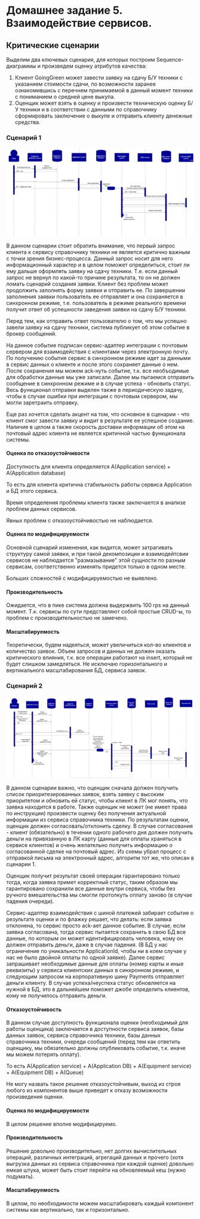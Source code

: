 # Домашнее задание 5. Взаимодействие сервисов.

## Критические сценарии

Выделим два ключевых сценария, для которых построим Sequence-диаграммы и произведем оценку атрибутов качества:

1) Клиент GoingGreen может завести заявку на сдачу Б/У техники с указанием стоимости сдачи, по возможности заранее ознакомившись с перечнем принимаемой в данный момент техники с пониманием о средней цене выкупа.
2) Оценщик может взять в оценку и произвести техническую оценку Б/У техники и в соответствии с данными по справочнику сформировать заключение о выкупе и отправить клиенту денежные средства.

### Сценарий 1

![](FirstDiagram.png)

В данном сценарии стоит обратить внимание, что первый запрос клиента к сервису справочнику техники не является критично важным с точки зрения бизнес-процесса. Данный запрос носит для него информационный характер и в целом поможет определиться, стоит ли ему дальше оформлять заявку на сдачу техники. Т.е. если данный запрос не вернул по какой-то причине результата, то он не должен ломать сценарий создания заявки. Клиент без проблем может продолжить заполнять форму заявки и отправить ее. По завершении заполнения заявки пользователь ее отправляет и она сохраняется в синхронном режиме, т.е. пользователь в режиме реального времени получит ответ об успешности заведения заявки на сдачу Б/У техники.

Перед тем, как отправить ответ пользователю о том, что мы успешно завели заявку на сдачу техники, система публикует об этом событие в брокер сообщений.

На данное событие подписан сервис-адаптер интеграции с почтовым сервером для взаимодействия с клиентами через электронную почту. По получению события сервис в синхронном режиме идет за данными в сервис данных о клиенте и после этого сохраняет данные о нем. После сохранения мы можем ack-нуть событие, т.к. все необъодимые для обработки данные мы уже записали. Далее мы пытаемся отправить сообщение в синхронном режиме и в случае успеха - обновить статус. Весь функционал отправки выделен также в периодическую задачу, чтобы в случае ошибки при интеграции с почтовым сервером, мы могли заретраить отправку. 

Еще раз хочется сделать акцент на том, что основное в сценарии - что клиент смог завести заявку и видит в результате ее успешное создание. Наличие в целом а также скорость доставки информации об этом на почтовый адрес клиента не является критичной частью функционала системы.

#### Оценка по отказоустойчивости

Доступность для клиента определяется A(Application service) + A(Application database)

То есть для клиента критична стабильность работы сервиса Application и БД этого сервиса.

Время определения проблемы клиента также заключается в анализе проблем данных сервисов.

Явных проблем с отказоустойчивостью не наблюдается.

#### Оценка по модифицируемости

Основной сценарий изменения, как видится, может затрагивать структуру самой заявки, и при такой декомпозиции и взаимодейтсвии сервисов не наблюдается "размазывание" этой сущности по разным сервисам, соответственно изменять придется только в одном месте.

Больших сложностей с модифицируемостью не выявлено.

#### Производительность

Ожидается, что в пике система должна выдержвить 100 rps на данный момент. Т.к. сервисы по сути представляют собой простые CRUD-ы, то проблем с производительностью не замечено.

#### Масштабируемость

Теоретически, будем надеяться, может увеличиться кол-во клиентов и количество заявок. Объем запросов и данных не должен оказать критического влияния, т.к. все операции работают на insert, который не будет слишком замедляться. Не исключаю горизонтального и вертикального масштабирования БД, сервиса заявок.

### Сценарий 2

![](SecondDiagram.png)

В данном сценарии важно, что оценщик сначала должен получить список приоритезированных заявок, взять заявку с высоким приоритетом и обновить ей статус, чтобы клиент в ЛК мог понять, что заявка находится в работе. Также оценщик не может (не имеет права по инструкции) произвести оценку без получения актуальной информации из сервиса справочника техники. По результатам оценки, оценщик должен согласовать/отклонить сделку. В случае согласования - клиент (обязательно) в течении одного рабочего дня должен получить деньги на привязанную в ЛК карту (данные для оплаты храняться в сервисе клиентов) и очень желательно получить информацию о согласованной сделке на почтовый адрес.
Из схемы убрал процесс с отправкой письма на электронный адрес, алгоритм тот же, что описан в сценарии 1.

Оценщик получит результат своей операции гарантировано только тогда, когда заявка примет корректный статус, таким образом мы гарантировано сохранили все данные внутри сервиса, чтобы без ручного вмешательства мы смогли протолкуть оплату заново (в случае падения очереди).

Сервис-адаптер взаимодействия с шиной платежей забирает событие о результате оценки и по флажку решает, что делать: если заявка отклонена, то сервис просто ack-ает данное событие. В случае, если заявка согласована, тогда сервис пытается сохранить в свою БД все данные, по которым он может идентифицировать человека, кому он должен отправить деньги, даже в случае падения. (В БД у нас ограничение по уникальности ApplicationId, чтобы ни в коем случае у нас не было двойной оплаты по одной заявке). Далее сервис запрашивает необходимые данные для оплаты (номер карты и иные реквизиты) у сервиса клиентских данных в синхронном режиме, и следующим запросом на корпоративную шину Payments отправляет деньги клиенту. В случае успеха/неуспеха статус обновляется на нужной в БД, это в дальнейшем поможет джобе определить клиентов, кому не получилось отправить деньги.

#### Отказоустойчивость

В данном случае доступность функционала оценки (необходимый для работы оценщика) заключается в доступности сервиса заявок, базы данных заявок, сервиса справочника техники, базы данных справочника техники, очереди сообщений (перед тем как ответить оценщику, мы обязательно должны опубликовать событие, т.к. иначе мы можем потерять оплату).

То есть А(Application service) + А(Application DB) + А(Equipment service) + А(Equipment DB) + А(Queue)

Не могу назвать такое решение отказоустойчивым, выход из строя любого из компонентов выше приведет к отказу возможности произведения оценки.

#### Оценка по модифицируемости

В целом решение вполне модифицируемо.

#### Производительность

Решение довольно производительно, нет долгих вычислительных операций, различных интеграций, агрегаций данных и прочего (хотя выгрузка данных из сервиса справочника при каждой оценке) довольно емкая штука, может быть стоит перейти на обновляемый кеш (нужно подумать).

#### Масштабируемость

В целом, по необходимости можем масштабировать каждый компонент системы как вертикально, так и горизонтально.